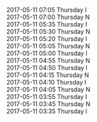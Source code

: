 2017-05-11 07:05 Thursday  I  
2017-05-11 07:00 Thursday  N  
2017-05-11 05:35 Thursday  I  
2017-05-11 05:30 Thursday  N  
2017-05-11 05:20 Thursday  I  
2017-05-11 05:05 Thursday  N  
2017-05-11 05:00 Thursday  I  
2017-05-11 04:55 Thursday  N  
2017-05-11 04:50 Thursday  I  
2017-05-11 04:15 Thursday  N  
2017-05-11 04:10 Thursday  I  
2017-05-11 04:05 Thursday  N  
2017-05-11 03:55 Thursday  I  
2017-05-11 03:45 Thursday  N  
2017-05-11 03:35 Thursday  I  
